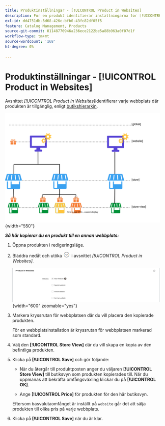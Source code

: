 ```yaml
---
title: Produktinställningar - [!UICONTROL Product in Websites]
description: För en produkt identifierar inställningarna för [!UICONTROL Product in Websites] varje webbplats där produkten är tillgänglig.
exl-id: dd4751db-5d68-426c-bfb0-43fc82df05f5
feature: Catalog Management, Products
source-git-commit: 01148770946a236ece2122be5a88b963a0f07d1f
workflow-type: tm+mt
source-wordcount: '168'
ht-degree: 0%

---
```


# Produktinställningar - [!UICONTROL Product in Websites]

Avsnittet _[!UICONTROL Product in Websites]_&#x200B;identifierar varje webbplats där produkten är tillgänglig, enligt [butikshierarkin](../stores-purchase/stores.md).

![Omfattningsdiagram för produktwebbplats](./assets/scope-product-website.svg){width="550"}

**_Så här kopierar du en produkt till en annan webbplats:_**

1. Öppna produkten i redigeringsläge.

1. Bläddra nedåt och utöka ![Expansionsväljaren](../assets/icon-display-expand.png) i avsnittet _[!UICONTROL Product in Websites]_.

   ![Produkt på webbplatser](./assets/catalog-product-in-websites-multisite-main-french.png){width="600" zoomable="yes"}

1. Markera kryssrutan för webbplatsen där du vill placera den kopierade produkten.

   För en webbplatsinstallation är kryssrutan för webbplatsen markerad som standard.

1. Välj den **[!UICONTROL Store View]** där du vill skapa en kopia av den befintliga produkten.

1. Klicka på **[!UICONTROL Save]** och gör följande:

   - När du återgår till produktposten anger du väljaren **[!UICONTROL Store View]** till butiksvyn som produkten kopierades till. När du uppmanas att bekräfta omfångsväxling klickar du på **[!UICONTROL OK]**.

   - Ange **[!UICONTROL Price]** för produkten för den här butiksvyn.

   Eftersom basvalutaomfånget är inställt på `website` går det att sälja produkten till olika pris på varje webbplats.

1. Klicka på **[!UICONTROL Save]** när du är klar.
